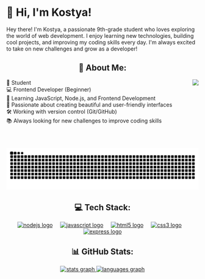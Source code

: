 <h1 align="left">👋 Hi, I'm Kostya!</h1>

<p align="left">Hey there! I'm Kostya, a passionate 9th-grade student who loves exploring the world of web development. I enjoy learning new technologies, building cool projects, and improving my coding skills every day. I'm always excited to take on new challenges and grow as a developer!</p>

<h2 align="center">💫 About Me: </h2>

<img align="right" height="180" src="./images/cat.gif"  />

<p align="left">🏫 Student<br>💻 Frontend Developer (Beginner)<br>🚀 Learning JavaScript, Node.js, and Frontend Development<br>🎨 Passionate about creating beautiful and user-friendly interfaces<br>🛠️ Working with version control (Git/GitHub)<br>📚 Always looking for new challenges to improve coding skills</p>

<a href='https://github.com/Cat333t'><img src="https://raw.githubusercontent.com/Cat333t/Cat333t/output/snake.svg" alt="Snake animation" /></a>

<h2 align="center">💻 Tech Stack:</h2>

<div align="center">
  <a href='https://ru.wikipedia.org/wiki/Node.js'><img src="https://cdn.jsdelivr.net/gh/devicons/devicon/icons/nodejs/nodejs-original.svg" height="40" alt="nodejs logo"  /></a>
  <img width="12" />
  <a href='https://ru.wikipedia.org/wiki/JavaScript'><img src="https://cdn.jsdelivr.net/gh/devicons/devicon/icons/javascript/javascript-original.svg" height="40" alt="javascript logo"  /></a>
  <img width="12" />
  <a href='https://ru.wikipedia.org/wiki/HTML'><img src="https://cdn.jsdelivr.net/gh/devicons/devicon/icons/html5/html5-original.svg" height="40" alt="html5 logo"  /></a>
  <img width="12" />
  <a href='https://ru.wikipedia.org/wiki/CSS'><img src="https://cdn.jsdelivr.net/gh/devicons/devicon/icons/css3/css3-original.svg" height="40" alt="css3 logo"  /></a>
  <img width="12" />
  <a href='https://en.wikipedia.org/wiki/Express.js'><img src="https://cdn.jsdelivr.net/gh/devicons/devicon/icons/express/express-original.svg" height="40" alt="express logo"  /></a>
</div>

<h2 align="center">📊 GitHub Stats:</h2>

<div align="center">
  <a href='https://github.com/Cat333t'>
  <img src="https://github-readme-stats.vercel.app/api?username=Cat333t&hide_title=false&hide_rank=false&show_icons=true&include_all_commits=true&count_private=true&disable_animations=false&theme=github_dark&locale=en&hide_border=true&order=1" height="150" alt="stats graph"  />
  <img src="https://github-readme-stats.vercel.app/api/top-langs?username=Cat333t&locale=en&hide_title=false&layout=compact&card_width=320&langs_count=5&theme=github_dark&hide_border=true&order=2" height="150" alt="languages graph"  />
  </a>
</div>

